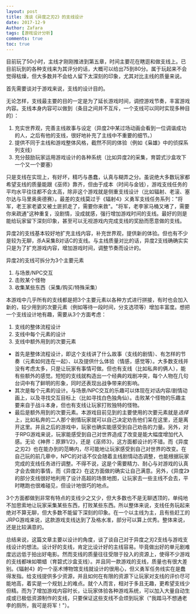 ```yaml
---
layout: post
title: 浅谈《异度之刃2》的支线设计
date: 2017-12-9
Author: Zafara
tags: [游戏设计分析]
comments: true
toc: true
---
```



目前玩了50小时，主线才刚刚推进到第五章，时间主要花在瞎逛和做支线上。已目前玩到的各种支线来为其评分的话，大概可以给出75到80分。属于玩起来不会觉得枯燥，但大多数并不会给人留下太深刻的印象，尤其对比主线的质量来说。
  
  首先需要谈对于游戏来说，支线的设计目的。
  
  无论怎样，支线最主要的目的一定是为了延长游戏时间，调控游戏节奏，丰富游戏内容。支线本身内容可以做到（条目之间并不互斥，一个支线可以同时实现多种目的）：
1. 充实世界观，完善主线故事与设定（异度2中某过场动画会看到一位调谐成功的人，之后有他的支线，很好地补充了主线中不重要的细节。）
2. 提供不同于主线和游戏整体风格，截然不同的体验（例如《枭雄》中的侦探系列支线）
3. 充分鼓励玩家运用游戏设计的各种系统（比如异度2的采集，育碧式沙盒攻下一个又一个要塞）

  只是支线在实现上，有好坏，精巧与愚蠢，认真与糊弄之分。虽说绝大多数玩家都希望支线的质量能跟《巫师》靠齐，但由于成本（时间与金钱），游戏支线任务的平均水平往往都不会太高，除非这个游戏就是侧重支线设计（比如辐射、老滚、塞尔达与马里奥奥德赛）。最差的支线莫过于《辐射4》义勇军支线任务系列："将军，老王家老婆又被土匪抓走了，需要你来救"。"将军，老李家马桶又堵了，需要你来疏通"这种重复，没剧情，没成就感，强行增加游戏时间的支线。最好的则是能给玩家留下深刻印象，甚至可以无视游戏内完成支线的奖励而愿意做的支线。
  
  异度2的支线基本较好地扩充主线内容，补充世界观，提供新的体验。但也有不少是较为无聊，杀A采集B对话C的支线。与主线质量对比的话，异度2支线确确实实只是为了扩充游戏内容，增加游戏时间，调整节奏而设计的。

异度2的支线可拆分为3个主要元素
1. 与场景/NPC交互
2. 击败某个怪物
3. 收集某些东西（采集/购买/特殊采集）

本游戏中几乎所有的支线都是把3个主要元素以各种方式进行拼接，有时也会加入新的，较少用到的次要元素（例如等待一段时间，分支选项等）增加丰富度。想把一个支线设计地有趣，需要从3个方面考虑：
1. 支线的整体流程设计
2. 支线中每个元素的设计
3. 支线中额外用到的次要元素

* 首先是整体流程设计，即这个支线讲了什么故事（支线的剧情）、有怎样的节奏（元素如何连在一起）、以及提供什么体验（情感，感觉等）。大多数支线并没有考虑太多，只是让玩家有事情可做。但也有支线（比如私奔的俩人），能有些额外的感觉。短短的支线就构造出一个经典的戏剧冲突，每个人物在几句台词中有了鲜明的形象，同时还表现出战争带来的影响。
* 其次是每个元素的设计。与场景/NPC交互的乐趣可以体现在对话内容/剧情动画上，以及寻找交互目标上（比如寻找白色独角仙）。击败某个怪物的乐趣主要来自于战斗本身，但也有支线让玩家打败独特的怪物。
* 最后是额外用到的次要元素。本游戏目前见到的主要使用的次要元素就是*选择*上，比如私奔的二人那个剧情玩家就可以自己决定劝告他们呆在这里，还是离开这里。并且之后的游戏中，玩家也确实能感受到自己劝告的力量。另外，对于RPG游戏来说，玩家能感受到自己对世界造成了改变是能大幅度增加代入感。无论《神界：原罪1/2》，还是《巫师3》，这方面都设计的不错。而《异度之刃2》也在能办到的范畴内，尽可能地让玩家感受到自己对世界的改变。在自己玩的前几章中，NPC的对话不仅会随着主线剧情动态调整，也能根据玩家完成的支线任务进行调整。不得不说，这是个需要精力、耐心与对游戏的认真才会去做的事情，而《异度2》在这方面做的确实让自己满意。另外，《异度2》的部分支线很好地利用了设计高超的场景地图，让玩家去一些主线不会去，平时瞎跑也很难碰见，但设计地很巧的地点。

3个方面都做到非常有特点的支线少之又少，但大多数也不是无聊透顶的，单纯地不加思索地让玩家采集某些东西，打败某些东西。所以整体来说，支线任务玩起来绝对不算无聊，但大多数不能留下深刻的印象。在一个以主线为主，且有些赶工的JRPG游戏来说，这款游戏支线达到了及格水准，部分可以算上优秀。整体来说，还是比较满意的。
   
总结来说，这篇文章主要以设计的角度，谈了谈自己对于异度之刃2支线与游戏支线设计的想法。设计好的支线，肯定比设计好的主线容易。毕竟做出好的单元剧难度远远低于拍出好电影。然而支线的质量往往受限于投入的资源上，使得不少游戏的支线都味如嚼蜡（育碧式沙盒支线）。并且同一款游戏的支线，质量也有很大差别。《辐射4》的一个巫术博物馆支线就设计的很用心，但义勇军任务线实在是蠢得发指。给支线提供多少资源，并且如何在有限的资源下让玩家对支线的评价尽可能地高，着实是一个规划上的难点。就个人而言，相对于多且无趣，更希望支线少但精。而为了增加游戏内容时长，让玩家体验各种游戏系统，可以加入大量自动生成或已极低资源制作的支线，只要保证这些支线不会烦到玩家（"我踏马不想通老李的厕所，我可是将军！"）。
